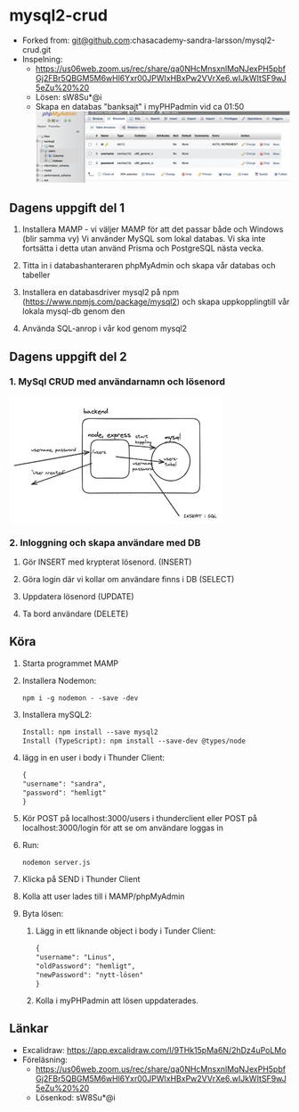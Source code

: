 # mysql2-crud

- Forked from: git@github.com:chasacademy-sandra-larsson/mysql2-crud.git
- Inspelning:
  - https://us06web.zoom.us/rec/share/qa0NHcMnsxnlMqNJexPH5pbfGj2FBr5QBGM5M6wHl6Yxr00JPWIxHBxPw2VVrXe6.wIJkWItSF9wJ5eZu%20%20
  - Lösen: sW8Su\*@i
  - Skapa en databas "banksajt" i myPHPadmin vid ca 01:50
    ![alt text](<image copy.png>)

## Dagens uppgift del 1

1. Installera MAMP - vi väljer MAMP för att det passar
   både och Windows (blir samma vy)
   Vi använder MySQL som lokal databas.
   Vi ska inte fortsätta i detta utan använd Prisma och PostgreSQL nästa vecka.

2. Titta in i databashanteraren phpMyAdmin
   och skapa vår databas och tabeller

3. Installera en databasdriver mysql2 på npm (https://www.npmjs.com/package/mysql2) och skapa uppkopplingtill vår lokala mysql-db genom den

4. Använda SQL-anrop i vår kod genom mysql2

## Dagens uppgift del 2

### 1. MySql CRUD med användarnamn och lösenord

![alt text](image.png)

### 2. Inloggning och skapa användare med DB

1. Gör INSERT med krypterat lösenord. (INSERT)

2. Göra login där vi kollar om användare finns i DB (SELECT)

3. Uppdatera lösenord (UPDATE)

4. Ta bord användare (DELETE)

## Köra

1.  Starta programmet MAMP
2.  Installera Nodemon:
    ```
    npm i -g nodemon - -save -dev
    ```
3.  Installera mySQL2:

    ```
    Install: npm install --save mysql2
    Install (TypeScript): npm install --save-dev @types/node
    ```

4.  lägg in en user i body i Thunder Client:
    ```
    {
    "username": "sandra",
    "password": "hemligt"
    }
    ```
5.  Kör POST på localhost:3000/users i thunderclient
    eller POST på localhost:3000/login för att se om användare loggas in
6.  Run:
    ```
    nodemon server.js
    ```
7.  Klicka på SEND i Thunder Client
8.  Kolla att user lades till i MAMP/phpMyAdmin
9.  Byta lösen:
    1. Lägg in ett liknande object i body i Tunder Client:
       ```
       {
       "username": "Linus",
       "oldPassword": "hemligt",
       "newPassword": "nytt-lösen"
       }
       ```
    2. Kolla i myPHPadmin att lösen uppdaterades.

## Länkar

- Excalidraw: https://app.excalidraw.com/l/9THk15pMa6N/2hDz4uPoLMo
- Föreläsning:
  - https://us06web.zoom.us/rec/share/qa0NHcMnsxnlMqNJexPH5pbfGj2FBr5QBGM5M6wHl6Yxr00JPWIxHBxPw2VVrXe6.wIJkWItSF9wJ5eZu%20%20
  - Lösenkod: sW8Su\*@i
